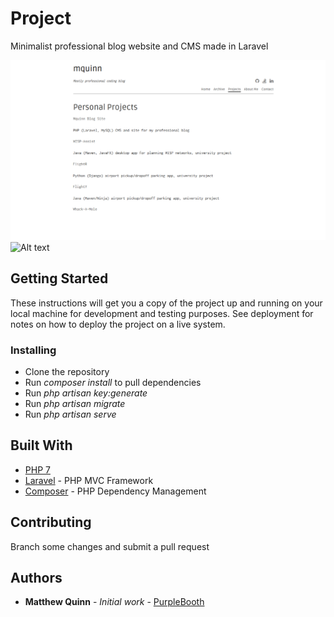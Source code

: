 # Project

Minimalist professional blog website and CMS made in Laravel

![alt text](https://raw.githubusercontent.com/Mquinn960/laravel-blog-cms/master/public/preview.png)
![Alt text](/public/preview.jpg?raw=true "Preview")

## Getting Started

These instructions will get you a copy of the project up and running on your local machine for development and testing purposes. See deployment for notes on how to deploy the project on a live system.

### Installing

* Clone the repository
* Run *composer install* to pull dependencies
* Run *php artisan key:generate*
* Run *php artisan migrate*
* Run *php artisan serve*

## Built With

* [PHP 7](http://php.net/)
* [Laravel](https://laravel.com/) - PHP MVC Framework
* [Composer](https://getcomposer.org//) - PHP Dependency Management

## Contributing

Branch some changes and submit a pull request

## Authors

* **Matthew Quinn** - *Initial work* - [PurpleBooth](https://github.com/PurpleBooth)
